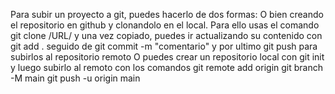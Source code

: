 Para subir un proyecto a git, puedes hacerlo de dos formas: 
O bien creando el repositorio en github y clonandolo en el local. Para ello usas el comando git clone /URL/ y una vez copiado, puedes ir actualizando su contenido con git add . seguido de git commit -m "comentario" y por ultimo git push para subirlos al repositorio remoto
O puedes crear un repositorio local con git init y luego subirlo al remoto con los comandos 
git remote add origin 
git branch -M main
git push -u origin main